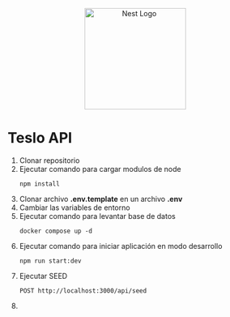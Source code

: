 <p align="center">
  <a href="http://nestjs.com/" target="blank"><img src="https://nestjs.com/img/logo-small.svg" width="200" alt="Nest Logo" /></a>
</p>

# Teslo API

1. Clonar repositorio
2. Ejecutar comando para cargar modulos de node 
   ```
   npm install
   ```
3. Clonar archivo **.env.template** en un archivo **.env** 
4. Cambiar las variables de entorno 
5. Ejecutar comando para levantar base de datos 
   ```
   docker compose up -d
   ```
6. Ejecutar comando para iniciar aplicación en modo desarrollo 
    ```
    npm run start:dev
    ```
7. Ejecutar SEED
   ```
   POST http://localhost:3000/api/seed
   ```
8. 
   